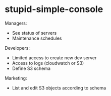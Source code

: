 # stupid-simple-console
Managers:
* See status of servers
* Maintenance schedules

Developers:
* Limited access to create new dev server
* Access to logs (cloudwatch or S3)
* Define S3 schema

Marketing:
* List and edit S3 objects according to schema
